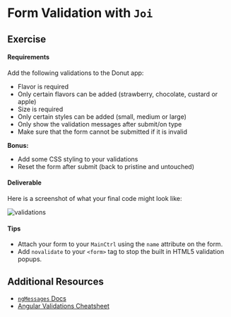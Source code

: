 # Form Validation with `Joi`


## Exercise

#### Requirements

Add the following validations to the Donut app:

- Flavor is required
- Only certain flavors can be added (strawberry, chocolate, custard or apple)
- Size is required
- Only certain styles can be added (small, medium or large)
- Only show the validation messages after submit/on type
- Make sure that the form cannot be submitted if it is invalid

**Bonus:**

- Add some CSS styling to your validations
- Reset the form after submit (back to pristine and untouched)

#### Deliverable

Here is a screenshot of what your final code might look like:

![validations](https://cloud.githubusercontent.com/assets/40461/9593800/1ad6d962-504b-11e5-9338-f03a6ab4cacf.jpg)

#### Tips

- Attach your form to your `MainCtrl` using the `name` attribute on the form.
- Add `novalidate` to your `<form>` tag to stop the built in HTML5 validation popups.

## Additional Resources

- [`ngMessages` Docs](https://docs.angularjs.org/api/ngMessages)
- [Angular Validations Cheatsheet](http://www.ng-newsletter.com/posts/form-validation-with-angularjs.html)
